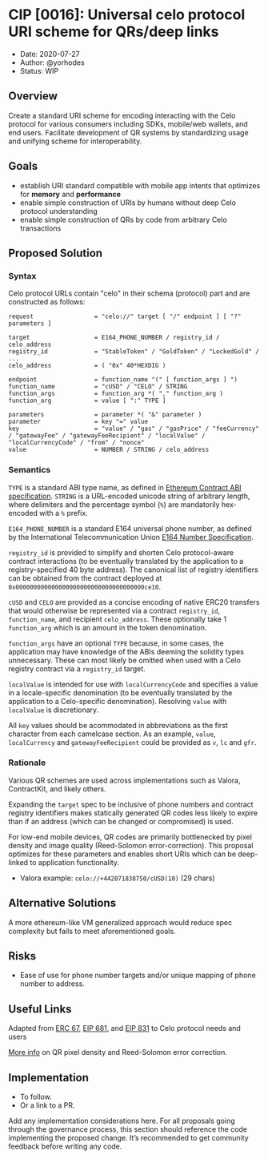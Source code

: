 # CIP [0016]: Universal celo protocol URI scheme for QRs/deep links

- Date: 2020-07-27
- Author: @yorhodes
- Status: WIP

## Overview

Create a standard URI scheme for encoding interacting with the Celo protocol for various consumers including SDKs, mobile/web wallets, and end users.
Facilitate development of QR systems by standardizing usage and unifying scheme for interoperability.

## Goals

- establish URI standard compatible with mobile app intents that optimizes for **memory** and **performance**
- enable simple construction of URIs by humans without deep Celo protocol understanding
- enable simple construction of QRs by code from arbitrary Celo transactions

## Proposed Solution

### Syntax
Celo protocol URLs contain "celo" in their schema (protocol) part and are constructed as follows:

    request                 = "celo://" target [ "/" endpoint ] [ "?" parameters ]
    
    target                  = E164_PHONE_NUMBER / registry_id / celo_address
    registry_id             = "StableToken" / "GoldToken" / "LockedGold" / ...
    celo_address            = ( "0x" 40*HEXDIG )
    
    endpoint                = function_name "(" [ function_args ] ")
    function_name           = "cUSD" / "CELO" / STRING
    function_args           = function_arg *( "," function_arg )
    function_arg            = value [ ":" TYPE ]

    parameters              = parameter *( "&" parameter )
    parameter               = key "=" value
    key                     = "value" / "gas" / "gasPrice" / "feeCurrency" / "gatewayFee" / "gatewayFeeRecipient" / "localValue" / "localCurrencyCode" / "from" / "nonce"
    value                   = NUMBER / STRING / celo_address

### Semantics

`TYPE` is a standard ABI type name, as defined in [Ethereum Contract ABI specification](https://solidity.readthedocs.io/en/develop/abi-spec.html). `STRING` is a URL-encoded unicode string of arbitrary length, where delimiters and the percentage symbol (`%`) are mandatorily hex-encoded with a `%` prefix.

`E164_PHONE_NUMBER` is a standard E164 universal phone number, as defined by the International Telecommunication Union [E164 Number Specification](https://www.itu.int/rec/T-REC-E.164).

`registry_id` is provided to simplify and shorten Celo protocol-aware contract interactions (to be eventually translated by the application to a registry-specified 40 byte address). The canonical list of registry identifiers can be obtained from the contract deployed at `0x000000000000000000000000000000000000ce10`. 

`cUSD` and `CELO` are provided as a concise encoding of native ERC20 transfers that would otherwise be represented via a contract `registry_id`, `function_name`, and recipient `celo_address`. These optionally take 1 `function_arg` which is an amount in the token denomination.

`function_args` have an optional `TYPE` because, in some cases, the application may have knowledge of the ABIs deeming the solidity types unnecessary. These can most likely be omitted when used with a Celo registry contract via a `registry_id` target.

`localValue` is intended for use with `localCurrencyCode` and specifies a value in a locale-specific denomination (to be eventually translated by the application to a Celo-specific denomination). Resolving `value` with `localValue` is discretionary.

All `key` values should be acommodated in abbreviations as the first character from each camelcase section. As an example, `value`, `localCurrency` and `gatewayFeeRecipient` could be provided as `v`, `lc` and `gfr`.  

### Rationale

Various QR schemes are used across implementations such as Valora, ContractKit, and likely others.

Expanding the `target` spec to be inclusive of phone numbers and contract registry identifiers makes statically generated QR codes less likely to expire than if an address (which can be changed or compromised) is used. 

For low-end mobile devices, QR codes are primarily bottlenecked by pixel density and image quality (Reed-Solomon error-correction). This proposal optimizes for these parameters and enables short URIs which can be deep-linked to application functionality.

- Valora example: `celo://+442071838750/cUSD(10)` (29 chars)

## Alternative Solutions

A more ethereum-like VM generalized approach would reduce spec complexity but fails to meet aforementioned goals.

## Risks

- Ease of use for phone number targets and/or unique mapping of phone number to address.

## Useful Links

Adapted from [ERC 67](https://github.com/ethereum/EIPs/issues/67), [EIP 681](https://github.com/ethereum/EIPs/blob/master/EIPS/eip-681.md), and [EIP 831](https://github.com/ethereum/EIPs/blob/master/EIPS/eip-831.md) to Celo protocol needs and users

[More info](https://www.esponce.com/resources/about-qr-codes) on QR pixel density and Reed-Solomon error correction. 

## Implementation

* To follow.
* Or a link to a PR.

Add any implementation considerations here. For all proposals going through the governance process, this section should reference the code implementing the proposed change. It’s recommended to get community feedback before writing any code.
